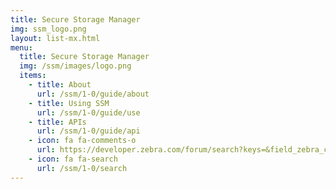 ```yaml
---
title: Secure Storage Manager
img: ssm_logo.png
layout: list-mx.html
menu:
  title: Secure Storage Manager
  img: /ssm/images/logo.png
  items:
    - title: About
      url: /ssm/1-0/guide/about
    - title: Using SSM
      url: /ssm/1-0/guide/use
    - title: APIs
      url: /ssm/1-0/guide/api
    - icon: fa fa-comments-o
      url: https://developer.zebra.com/forum/search?keys=&field_zebra_curated_tags_tid%5B%5D=184 
    - icon: fa fa-search
      url: /ssm/1-0/search
---
```


